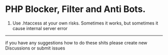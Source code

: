 # PHP Blocker, Filter and Anti Bots. 

1. Use .htaccess at your own risks. Sometimes it works, but sometimes it cause internal server error

---

if you have any suggestions how to do these shits please create new Discussions or submit issues



    
                  
    

          
             

